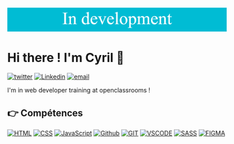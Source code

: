 ![banner](./banner.png)

# Hi there ! I'm Cyril 👋

<a href='https://twitter.com/CyrilBDev' target="_blank"><img alt='twitter' src='https://img.shields.io/twitter/url?style=social&url=https%3A%2F%2Ftwitter.com%2Fwildagsx'/></a>
<a href='https://www.linkedin.com/in/cyril-bourdon-379a67245/' target="_blank"><img alt='Linkedin' src='https://img.shields.io/badge/linkedin--lightgrey?style=social&logo=linkedin'/></a>
<a href='' target="_blank"><img src="https://camo.githubusercontent.com/9bedef4156efd09bae55875f0607fb2da681fdc631aae7b23b1a77a6d603bd5f/68747470733a2f2f696d672e736869656c64732e696f2f62616467652f656d61696c2d2d6c69676874677265793f7374796c653d736f6369616c266c6f676f3d676d61696c" alt="email" data-canonical-src="https://img.shields.io/badge/email--lightgrey?style=social&amp;logo=gmail" style="max-width: 100%;"></a>

I'm in web developer training at openclassrooms !

## 👉 Compétences

[![HTML](https://img.shields.io/badge/HTML-%23FFac45.svg?&style=for-the-badge&logo=html5&logoColor=white&color=orange)](https://github.com/)
[![CSS](https://img.shields.io/badge/CSS-%23FFac45.svg?&style=for-the-badge&logo=css3&logoColor=white&color=blue)](https://github.com/)
[![JavaScript](https://img.shields.io/badge/JAVASCRIPT-%23FFac45.svg?&style=for-the-badge&logo=javascript&logoColor=white&color=yellow)](https://github.com/) 
[![Github](http://img.shields.io/badge/github-%231877F2.svg?&style=for-the-badge&logo=github&logoColor=white&color=black)](https://github.com/)
[![GIT](https://img.shields.io/badge/GIT-E44C30?style=for-the-badge&logo=git&logoColor=white)](https://github.com/)
[![VSCODE](https://img.shields.io/badge/Visual_Studio_Code-0078D4?style=for-the-badge&logo=visual%20studio%20code&logoColor=white)](https://github.com/)
[![SASS](https://img.shields.io/badge/Sass-CC6699?style=for-the-badge&logo=sass&logoColor=white)](https://github.com/)
[![FIGMA](https://img.shields.io/badge/figma-%23F24E1E.svg?style=for-the-badge&logo=figma&logoColor=white)](https://github.com/)



